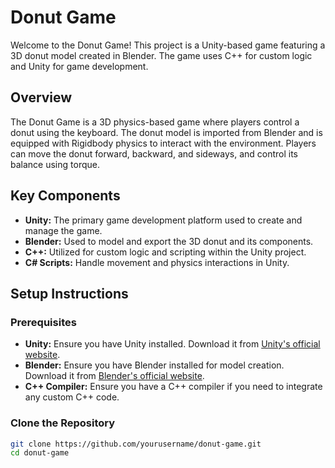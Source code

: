# Donut Game

Welcome to the Donut Game! This project is a Unity-based game featuring a 3D donut model created in Blender. The game uses C++ for custom logic and Unity for game development.

## Overview

The Donut Game is a 3D physics-based game where players control a donut using the keyboard. The donut model is imported from Blender and is equipped with Rigidbody physics to interact with the environment. Players can move the donut forward, backward, and sideways, and control its balance using torque.

## Key Components

- **Unity:** The primary game development platform used to create and manage the game.
- **Blender:** Used to model and export the 3D donut and its components.
- **C++:** Utilized for custom logic and scripting within the Unity project.
- **C# Scripts:** Handle movement and physics interactions in Unity.

## Setup Instructions

### Prerequisites

- **Unity:** Ensure you have Unity installed. Download it from [Unity's official website](https://unity.com/).
- **Blender:** Ensure you have Blender installed for model creation. Download it from [Blender's official website](https://www.blender.org/).
- **C++ Compiler:** Ensure you have a C++ compiler if you need to integrate any custom C++ code.

### Clone the Repository

```bash
git clone https://github.com/yourusername/donut-game.git
cd donut-game
